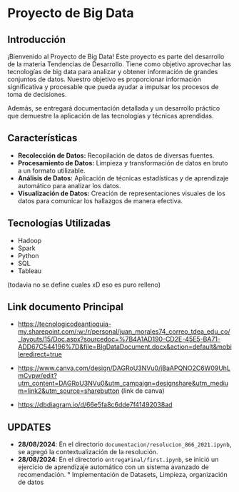 # Proyecto de Big Data

## Introducción

¡Bienvenido al Proyecto de Big Data! Este proyecto es parte del desarrollo de la materia Tendencias de Desarrollo. Tiene como objetivo aprovechar las tecnologías de big data para analizar y obtener información de grandes conjuntos de datos. Nuestro objetivo es proporcionar información significativa y procesable que pueda ayudar a impulsar los procesos de toma de decisiones.

Además, se entregará documentación detallada y un desarrollo práctico que demuestre la aplicación de las tecnologías y técnicas aprendidas.

## Características

- **Recolección de Datos:** Recopilación de datos de diversas fuentes.
- **Procesamiento de Datos:** Limpieza y transformación de datos en bruto a un formato utilizable.
- **Análisis de Datos:** Aplicación de técnicas estadísticas y de aprendizaje automático para analizar los datos.
- **Visualización de Datos:** Creación de representaciones visuales de los datos para comunicar los hallazgos de manera efectiva.

## Tecnologías Utilizadas

- Hadoop
- Spark
- Python
- SQL
- Tableau

(todavia no se define cuales xD eso es puro relleno)

## Link documento Principal

- https://tecnologicodeantioquia-my.sharepoint.com/:w:/r/personal/juan_morales74_correo_tdea_edu_co/_layouts/15/Doc.aspx?sourcedoc=%7B4A1AD190-CD2E-45E5-BA71-ADD67C544196%7D&file=BIgDataDocument.docx&action=default&mobileredirect=true

- https://www.canva.com/design/DAGRoU3NVu0/jBaAPQNO2C6W09UhLmCvpw/edit?utm_content=DAGRoU3NVu0&utm_campaign=designshare&utm_medium=link2&utm_source=sharebutton (link de canva)

- https://dbdiagram.io/d/66e5fa8c6dde7f41492038ad


## UPDATES

- **28/08/2024**: En el directorio `documentacion/resolucion_866_2021.ipynb`, se agregó la contextualización de la resolución.
- **28/08/2024**: En el directorio `entregaFinal/first.ipynb`, se inició un ejercicio de aprendizaje automático con un sistema avanzado de recomendación.
  ° Implementación de Datasets, Limpieza, organización de datos
